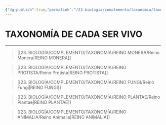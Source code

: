 ```yaml
---
{"dg-publish":true,"permalink":"/23-biologia/complemento/taxonomia/taxonomia/","tags":["Biología","Teoría","Complemento"]}
---
```


# TAXONOMÍA DE CADA SER VIVO
---

>[[23. BIOLOGÍA/COMPLEMENTO/TAXONOMÍA/REINO MONERA/Reino Monera\|REINO MONERA]]

>[[23. BIOLOGÍA/COMPLEMENTO/TAXONOMÍA/REINO PROTISTA/Reino Protista\|REINO PROTISTA]]

>[[23. BIOLOGÍA/COMPLEMENTO/TAXONOMÍA/REINO FUNGI/Reino Fungi\|REINO FUNGI]]

>[[23. BIOLOGÍA/COMPLEMENTO/TAXONOMÍA/REINO PLANTAE/Reino Plantae\|REINO PLANTAE]]

>[[23. BIOLOGÍA/COMPLEMENTO/TAXONOMÍA/REINO ANIMALIA/Reino Animalia\|REINO ANIMALIA]]


